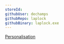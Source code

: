 ```yaml
---
storeId: 
githubUser: dechamps
githubRepo: laplock
githubBinary: laplock.exe
---
```


[Personalisation](../notes/Personalisation.md)